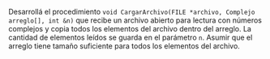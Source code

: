 Desarrollá el procedimiento `void CargarArchivo(FILE *archivo, Complejo arreglo[], int &n)` que recibe un archivo abierto para lectura con números complejos y copia todos los elementos del archivo dentro del arreglo. La cantidad de elementos leídos  se guarda en el parámetro `n`. Asumir que el arreglo tiene tamaño suficiente para todos los elementos del archivo.